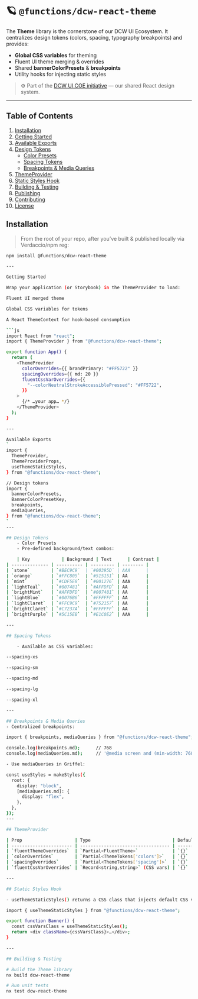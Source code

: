 # 🪐 `@functions/dcw-react-theme`

The **Theme** library is the cornerstone of our DCW UI Ecosystem. It centralizes design tokens (colors, spacing, typography breakpoints) and provides:

- **Global CSS variables** for theming  
- Fluent UI theme merging & overrides  
- Shared **bannerColorPresets** & **breakpoints**  
- Utility hooks for injecting static styles  

> ⚙️ Part of the [DCW UI COE initiative](../README.md) — our shared React design system.

---

## Table of Contents

1. [Installation](#installation)  
2. [Getting Started](#getting-started)  
3. [Available Exports](#available-exports)  
4. [Design Tokens](#design-tokens)  
   - [Color Presets](#color-presets)  
   - [Spacing Tokens](#spacing-tokens)  
   - [Breakpoints & Media Queries](#breakpoints--media-queries)  
5. [ThemeProvider](#themeprovider)  
6. [Static Styles Hook](#static-styles-hook)  
7. [Building & Testing](#building--testing)  
8. [Publishing](#publishing)  
9. [Contributing](#contributing)  
10. [License](#license)

## Installation

> From the root of your repo, after you’ve built & published locally via Verdaccio/npm reg:

```bash
npm install @functions/dcw-react-theme

---

Getting Started

Wrap your application (or Storybook) in the ThemeProvider to load:

Fluent UI merged theme

Global CSS variables for tokens

A React ThemeContext for hook-based consumption

```js
import React from "react";
import { ThemeProvider } from "@functions/dcw-react-theme";

export function App() {
  return (
    <ThemeProvider
      colorOverrides={{ brandPrimary: "#FF5722" }}
      spacingOverrides={{ md: 20 }}
      fluentCssVarOverrides={{
        "--colorNeutralStrokeAccessiblePressed": "#FF5722",
      }}
    >
      {/* …your app… */}
    </ThemeProvider>
  );
}

---

Available Exports
`
import {
  ThemeProvider,
  ThemeProviderProps,
  useThemeStaticStyles,
} from "@functions/dcw-react-theme";

// Design tokens
import {
  bannerColorPresets,
  BannerColorPresetKey,
  breakpoints,
  mediaQueries,
} from "@functions/dcw-react-theme";
`
---

## Design Tokens
    - Color Presets
    - Pre-defined background/text combos:

    | Key            | Background | Text      | Contrast |
| -------------- | ---------- | --------- | -------- |
| `stone`        | `#BEC9C9`  | `#00395D` | AAA      |
| `orange`       | `#FFC805`  | `#515151` | AA       |
| `mint`         | `#CDF5E8`  | `#001276` | AAA      |
| `lightTeal`    | `#007481`  | `#AFFDFD` | AA       |
| `brightMint`   | `#AFFDFD`  | `#007481` | AA       |
| `lightBlue`    | `#0076B6`  | `#FFFFFF` | AA       |
| `lightClaret`  | `#FFC9C9`  | `#752157` | AA       |
| `brightClaret` | `#C7237A`  | `#FFFFFF` | AA       |
| `brightPurple` | `#5C15EB`  | `#E1C0E2` | AAA      |

---

## Spacing Tokens

    - Available as CSS variables:

--spacing-xs

--spacing-sm

--spacing-md

--spacing-lg

--spacing-xl

---

## Breakpoints & Media Queries
- Centralized breakpoints:

import { breakpoints, mediaQueries } from "@functions/dcw-react-theme";

console.log(breakpoints.md);      // 768
console.log(mediaQueries.md);     // '@media screen and (min-width: 768px)'

- Use mediaQueries in Griffel:

const useStyles = makeStyles({
  root: {
    display: "block",
    [mediaQueries.md]: {
      display: "flex",
    },
  },
});
---

## ThemeProvider

| Prop                    | Type                               | Default |
| ----------------------- | ---------------------------------- | ------- |
| `fluentThemeOverrides`  | `Partial<FluentTheme>`             | `{}`    |
| `colorOverrides`        | `Partial<ThemeTokens['colors']>`   | `{}`    |
| `spacingOverrides`      | `Partial<ThemeTokens['spacing']>`  | `{}`    |
| `fluentCssVarOverrides` | `Record<string,string>` (CSS vars) | `{}`    |

---

## Static Styles Hook

- useThemeStaticStyles() returns a CSS class that injects default CSS variables.

import { useThemeStaticStyles } from "@functions/dcw-react-theme";

export function Banner() {
  const cssVarsClass = useThemeStaticStyles();
  return <div className={cssVarsClass}>…</div>;
}

---

## Building & Testing

# Build the Theme library
nx build dcw-react-theme

# Run unit tests
nx test dcw-react-theme




